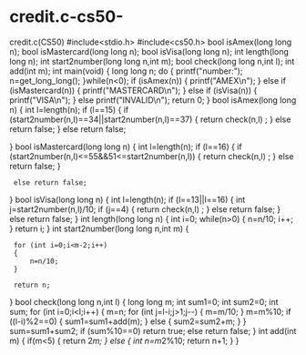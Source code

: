 # credit.c-cs50-
credit.c(CS50)
#include<stdio.h>
#include<cs50.h>
bool isAmex(long long n);
bool isMastercard(long long n);
bool isVisa(long long n);
int length(long long n);
int start2number(long long n,int m);
bool check(long long n,int l);
int add(int m); 
 int main(void)
 {
     long long n;
     do
     {
         printf("number:");
         n=get_long_long();
     }while(n<0);
     if (isAmex(n))
     {
         printf("AMEX\n");
     }
     else if (isMastercard(n))
     {
         printf("MASTERCARD\n");
     }
     else if (isVisa(n))
     {
         printf("VISA\n");
     }
     else printf("INVALID\n");
     return 0;
 }
 bool isAmex(long long n)
 {
     int l=length(n);
     if (l==15)
     {
         if (start2number(n,l)==34||start2number(n,l)==37)
         {
             return check(n,l) ;
         }
         else return false;
     }
     else return false;
     
 }
 bool isMastercard(long long n)
 {
     int l=length(n);
     if (l==16)
     {
         if (start2number(n,l)<=55&&51<=start2number(n,l))
         {
             return check(n,l) ;
         }
         else return false;
     }
     
     else return false;
 }
 bool isVisa(long long n)
 {
     int l=length(n);
     if (l==13||l==16)
     {
         int j=start2number(n,l)/10;
         if (j==4)
         {
            return check(n,l) ;
         }
         else return false;
     }
     else return false;
 }
 int length(long long n)
 {
     int i=0;
     while(n>0)
     {
         n=n/10;
         i++;
     }
     return i;
 }
 int start2number(long long n,int m)
 {
     
     for (int i=0;i<m-2;i++)
     {
         n=n/10;
     }
     
     return n;
 }
 bool check(long long n,int l)
 {
     long long m;
     int sum1=0;
     int sum2=0;
     int sum;
     for (int i=0;i<l;i++)
     {
         m=n;
         for (int j=l-i;j>1;j--)
         {
             m=m/10;
         }
         m=m%10;
         if ((l-i)%2==0)
         {
             sum1=sum1+add(m);
         }
         else
         {
             sum2=sum2+m;
         }
     }
     sum=sum1+sum2;
     if (sum%10==0)
     return true;
     else
     return false;
 }
 int add(int m)
 {
    if(m<5)
    {
        return 2*m;
    }
    else 
    {
        int n=m*2%10;
        return n+1;
    }
 }
